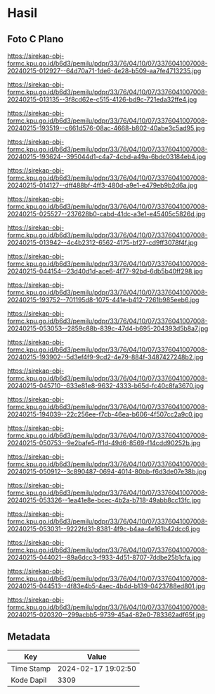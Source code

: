 # Hasil

## Foto C Plano

https://sirekap-obj-formc.kpu.go.id/b6d3/pemilu/pdpr/33/76/04/10/07/3376041007008-20240215-012927--64d70a71-1de6-4e28-b509-aa7fe4713235.jpg

https://sirekap-obj-formc.kpu.go.id/b6d3/pemilu/pdpr/33/76/04/10/07/3376041007008-20240215-013135--3f8cd62e-c515-4126-bd9c-721eda32ffe4.jpg

https://sirekap-obj-formc.kpu.go.id/b6d3/pemilu/pdpr/33/76/04/10/07/3376041007008-20240215-193519--c661d576-08ac-4668-b802-40abe3c5ad95.jpg

https://sirekap-obj-formc.kpu.go.id/b6d3/pemilu/pdpr/33/76/04/10/07/3376041007008-20240215-193624--395044d1-c4a7-4cbd-a49a-6bdc03184eb4.jpg

https://sirekap-obj-formc.kpu.go.id/b6d3/pemilu/pdpr/33/76/04/10/07/3376041007008-20240215-014127--dff488bf-4ff3-480d-a9e1-e479eb9b2d6a.jpg

https://sirekap-obj-formc.kpu.go.id/b6d3/pemilu/pdpr/33/76/04/10/07/3376041007008-20240215-025527--237628b0-cabd-41dc-a3e1-e45405c5826d.jpg

https://sirekap-obj-formc.kpu.go.id/b6d3/pemilu/pdpr/33/76/04/10/07/3376041007008-20240215-013942--4c4b2312-6562-4175-bf27-cd9ff3078f4f.jpg

https://sirekap-obj-formc.kpu.go.id/b6d3/pemilu/pdpr/33/76/04/10/07/3376041007008-20240215-044154--23d40d1d-ace6-4f77-92bd-6db5b40ff298.jpg

https://sirekap-obj-formc.kpu.go.id/b6d3/pemilu/pdpr/33/76/04/10/07/3376041007008-20240215-193752--701195d8-1075-441e-b412-7261b985eeb6.jpg

https://sirekap-obj-formc.kpu.go.id/b6d3/pemilu/pdpr/33/76/04/10/07/3376041007008-20240215-053053--2859c88b-839c-47d4-b695-204393d5b8a7.jpg

https://sirekap-obj-formc.kpu.go.id/b6d3/pemilu/pdpr/33/76/04/10/07/3376041007008-20240215-193902--5d3ef4f9-9cd2-4e79-884f-3487427248b2.jpg

https://sirekap-obj-formc.kpu.go.id/b6d3/pemilu/pdpr/33/76/04/10/07/3376041007008-20240215-045710--633e81e8-9632-4333-b65d-fc40c8fa3670.jpg

https://sirekap-obj-formc.kpu.go.id/b6d3/pemilu/pdpr/33/76/04/10/07/3376041007008-20240215-194039--22c256ee-f7cb-46ea-b606-4f507cc2a9c0.jpg

https://sirekap-obj-formc.kpu.go.id/b6d3/pemilu/pdpr/33/76/04/10/07/3376041007008-20240215-050753--9e2bafe5-ff1d-49d6-8569-f14cdd90252b.jpg

https://sirekap-obj-formc.kpu.go.id/b6d3/pemilu/pdpr/33/76/04/10/07/3376041007008-20240215-050912--3c890487-0694-4014-80bb-f6d3de07e38b.jpg

https://sirekap-obj-formc.kpu.go.id/b6d3/pemilu/pdpr/33/76/04/10/07/3376041007008-20240215-053326--1ea41e8e-bcec-4b2a-b718-49abb8cc13fc.jpg

https://sirekap-obj-formc.kpu.go.id/b6d3/pemilu/pdpr/33/76/04/10/07/3376041007008-20240215-053031--9222fd31-8381-4f9c-b4aa-4e161b42dcc6.jpg

https://sirekap-obj-formc.kpu.go.id/b6d3/pemilu/pdpr/33/76/04/10/07/3376041007008-20240215-044021--89a6dcc3-f933-4d51-8707-7ddbe25b1cfa.jpg

https://sirekap-obj-formc.kpu.go.id/b6d3/pemilu/pdpr/33/76/04/10/07/3376041007008-20240215-044513--4f83e4b5-4aec-4b4d-b139-0423788ed801.jpg

https://sirekap-obj-formc.kpu.go.id/b6d3/pemilu/pdpr/33/76/04/10/07/3376041007008-20240215-020320--299acbb5-9739-45a4-82e0-783362adf65f.jpg


## Metadata

| Key        | Value               |
| ---------- | ------------------- |
| Time Stamp | 2024-02-17 19:02:50 |
| Kode Dapil | 3309                |



